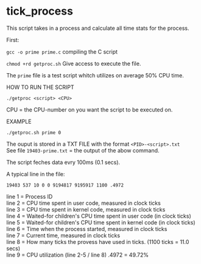 # tick_process
This script takes in a process and calculate all time stats for the process.

First:

```gcc -o prime prime.c``` compiling the C script

```chmod +rd getproc.sh``` Give access to execute the file.

The ```prime``` file is a test script whitch utilizes on average 50% CPU time.



HOW TO RUN THE SCRIPT

```./getproc <script> <CPU>```

CPU = the CPU-number on you want the script to be executed on.

EXAMPLE

```./getproc.sh prime 0```

The ouput is stored in a TXT FILE with the format ```<PID>-<script>.txt```  
See file ```19403-prime.txt``` = the output of the abow command.

The script feches data evry 100ms (0.1 secs).

A typical line in the file:

```19403 537 10 0 0 9194817 9195917 1100 .4972```

line 1 = Process ID  
line 2 = CPU time spent in user code, measured in clock ticks  
line 3 = CPU time spent in kernel code, measured in clock ticks  
line 4 = Waited-for children's CPU time spent in user code (in clock ticks)  
line 5 = Waited-for children's CPU time spent in kernel code (in clock ticks)  
line 6 = Time when the process started, measured in clock ticks  
line 7 = Current time, measured in clock ticks  
line 8 = How many ticks the provess have used in ticks. (1100 ticks = 11.0 secs)  
line 9 = CPU utilization (line 2-5 / line 8) .4972 = 49.72%  
